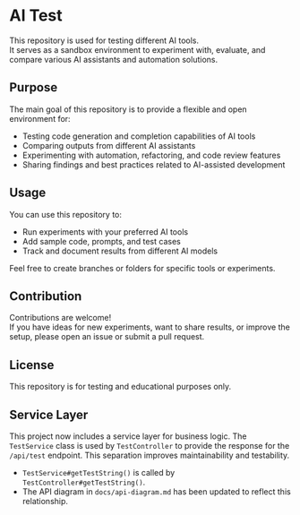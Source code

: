 # AI Test

This repository is used for testing different AI tools.  
It serves as a sandbox environment to experiment with, evaluate, and compare various AI assistants and automation solutions.

## Purpose

The main goal of this repository is to provide a flexible and open environment for:
- Testing code generation and completion capabilities of AI tools
- Comparing outputs from different AI assistants
- Experimenting with automation, refactoring, and code review features
- Sharing findings and best practices related to AI-assisted development

## Usage

You can use this repository to:
- Run experiments with your preferred AI tools
- Add sample code, prompts, and test cases
- Track and document results from different AI models

Feel free to create branches or folders for specific tools or experiments.

## Contribution

Contributions are welcome!  
If you have ideas for new experiments, want to share results, or improve the setup, please open an issue or submit a pull request.

## License

This repository is for testing and educational purposes only.

## Service Layer

This project now includes a service layer for business logic. The `TestService` class is used by `TestController` to provide the response for the `/api/test` endpoint. This separation improves maintainability and testability.

- `TestService#getTestString()` is called by `TestController#getTestString()`.
- The API diagram in `docs/api-diagram.md` has been updated to reflect this relationship.
